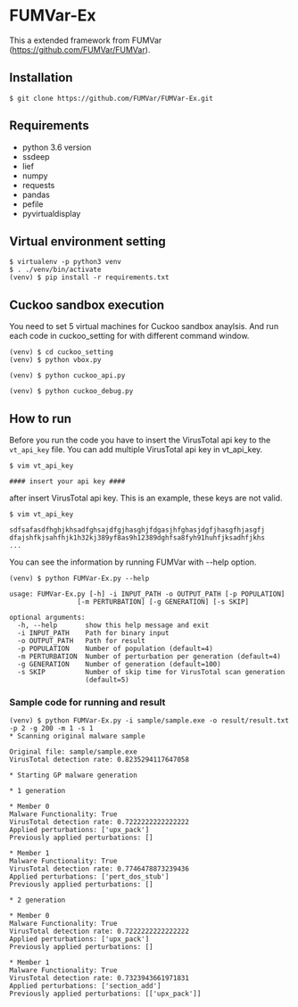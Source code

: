 # FUMVar-Ex
This a extended framework from FUMVar (https://github.com/FUMVar/FUMVar).

## Installation
```
$ git clone https://github.com/FUMVar/FUMVar-Ex.git
```

## Requirements
* python 3.6 version
* ssdeep
* lief
* numpy
* requests
* pandas
* pefile
* pyvirtualdisplay

## Virtual environment setting
```
$ virtualenv -p python3 venv
$ . ./venv/bin/activate
(venv) $ pip install -r requirements.txt
```

## Cuckoo sandbox execution
You need to set 5 virtual machines for Cuckoo sandbox anaylsis. And run each code in cuckoo_setting for with different command window.
```
(venv) $ cd cuckoo_setting
(venv) $ python vbox.py
```
```
(venv) $ python cuckoo_api.py
```
```
(venv) $ python cuckoo_debug.py
```

## How to run
Before you run the code you have to insert the VirusTotal api key to the `vt_api_key` file. You can add multiple VirusTotal api key in vt_api_key.
```
$ vim vt_api_key

#### insert your api key ####
```
after insert VirusTotal api key. This is an example, these keys are not valid.
```
$ vim vt_api_key

sdfsafasdfhghjkhsadfghsajdfgjhasghjfdgasjhfghasjdgfjhasgfhjasgfj
dfajshfkjsahfhjk1h32kj389yf8as9h12389dghfsa8fyh91huhfjksadhfjkhs
...
```
You can see the information by running FUMVar with --help option.
```
(venv) $ python FUMVar-Ex.py --help

usage: FUMVar-Ex.py [-h] -i INPUT_PATH -o OUTPUT_PATH [-p POPULATION]
                 [-m PERTURBATION] [-g GENERATION] [-s SKIP]

optional arguments:
  -h, --help       show this help message and exit
  -i INPUT_PATH    Path for binary input
  -o OUTPUT_PATH   Path for result
  -p POPULATION    Number of population (default=4)
  -m PERTURBATION  Number of perturbation per generation (default=4)
  -g GENERATION    Number of generation (default=100)
  -s SKIP          Number of skip time for VirusTotal scan generation
                   (default=5)

```

### Sample code for running and result
```
(venv) $ python FUMVar-Ex.py -i sample/sample.exe -o result/result.txt -p 2 -g 200 -m 1 -s 1
* Scanning original malware sample

Original file: sample/sample.exe
VirusTotal detection rate: 0.8235294117647058

* Starting GP malware generation

* 1 generation

* Member 0
Malware Functionality: True
VirusTotal detection rate: 0.7222222222222222
Applied perturbations: ['upx_pack']
Previously applied perturbations: []

* Member 1
Malware Functionality: True
VirusTotal detection rate: 0.7746478873239436
Applied perturbations: ['pert_dos_stub']
Previously applied perturbations: []

* 2 generation

* Member 0
Malware Functionality: True
VirusTotal detection rate: 0.7222222222222222
Applied perturbations: ['upx_pack']
Previously applied perturbations: []

* Member 1
Malware Functionality: True
VirusTotal detection rate: 0.7323943661971831
Applied perturbations: ['section_add']
Previously applied perturbations: [['upx_pack']]
```
